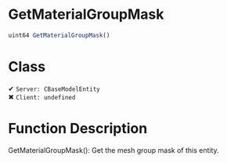 # GetMaterialGroupMask
```js	
uint64 GetMaterialGroupMask()
```
# Class
✔ `Server: CBaseModelEntity`  
✖ `Client: undefined`  

# Function Description
GetMaterialGroupMask(): Get the mesh group mask of this entity.
